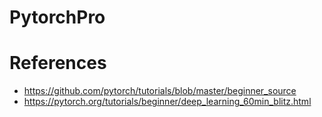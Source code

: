 # PytorchPro


# References 
- https://github.com/pytorch/tutorials/blob/master/beginner_source
- https://pytorch.org/tutorials/beginner/deep_learning_60min_blitz.html
